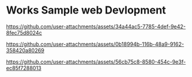 # Works Sample web Devlopment


https://github.com/user-attachments/assets/34a44ac5-7785-4def-9e42-8fec75d8024c



https://github.com/user-attachments/assets/0b18994b-116b-48a9-9162-358420a80269



https://github.com/user-attachments/assets/56cb75c8-8580-454c-9e3f-ec85f7288013

